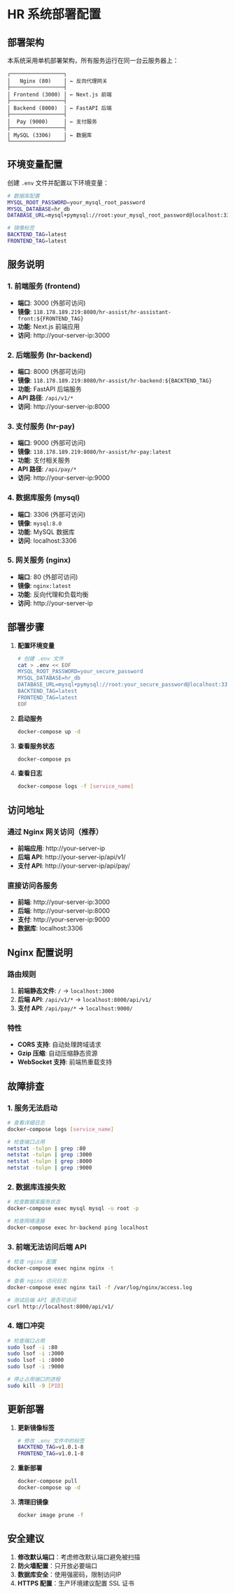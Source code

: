# HR 系统部署配置

## 部署架构

本系统采用单机部署架构，所有服务运行在同一台云服务器上：

```
┌─────────────────┐
│   Nginx (80)    │ ← 反向代理网关
├─────────────────┤
│ Frontend (3000) │ ← Next.js 前端
├─────────────────┤
│ Backend (8000)  │ ← FastAPI 后端
├─────────────────┤
│  Pay (9000)     │ ← 支付服务
├─────────────────┤
│ MySQL (3306)    │ ← 数据库
└─────────────────┘
```

## 环境变量配置

创建 `.env` 文件并配置以下环境变量：

```bash
# 数据库配置
MYSQL_ROOT_PASSWORD=your_mysql_root_password
MYSQL_DATABASE=hr_db
DATABASE_URL=mysql+pymysql://root:your_mysql_root_password@localhost:3306/hr_db

# 镜像标签
BACKTEND_TAG=latest
FRONTEND_TAG=latest
```

## 服务说明

### 1. 前端服务 (frontend)
- **端口**: 3000 (外部可访问)
- **镜像**: `118.178.189.219:8080/hr-assist/hr-assistant-front:${FRONTEND_TAG}`
- **功能**: Next.js 前端应用
- **访问**: http://your-server-ip:3000

### 2. 后端服务 (hr-backend)
- **端口**: 8000 (外部可访问)
- **镜像**: `118.178.189.219:8080/hr-assist/hr-backend:${BACKTEND_TAG}`
- **功能**: FastAPI 后端服务
- **API 路径**: `/api/v1/*`
- **访问**: http://your-server-ip:8000

### 3. 支付服务 (hr-pay)
- **端口**: 9000 (外部可访问)
- **镜像**: `118.178.189.219:8080/hr-assist/hr-pay:latest`
- **功能**: 支付相关服务
- **API 路径**: `/api/pay/*`
- **访问**: http://your-server-ip:9000

### 4. 数据库服务 (mysql)
- **端口**: 3306 (外部可访问)
- **镜像**: `mysql:8.0`
- **功能**: MySQL 数据库
- **访问**: localhost:3306

### 5. 网关服务 (nginx)
- **端口**: 80 (外部可访问)
- **镜像**: `nginx:latest`
- **功能**: 反向代理和负载均衡
- **访问**: http://your-server-ip

## 部署步骤

1. **配置环境变量**
   ```bash
   # 创建 .env 文件
   cat > .env << EOF
   MYSQL_ROOT_PASSWORD=your_secure_password
   MYSQL_DATABASE=hr_db
   DATABASE_URL=mysql+pymysql://root:your_secure_password@localhost:3306/hr_db
   BACKTEND_TAG=latest
   FRONTEND_TAG=latest
   EOF
   ```

2. **启动服务**
   ```bash
   docker-compose up -d
   ```

3. **查看服务状态**
   ```bash
   docker-compose ps
   ```

4. **查看日志**
   ```bash
   docker-compose logs -f [service_name]
   ```

## 访问地址

### 通过 Nginx 网关访问（推荐）
- **前端应用**: http://your-server-ip
- **后端 API**: http://your-server-ip/api/v1/
- **支付 API**: http://your-server-ip/api/pay/

### 直接访问各服务
- **前端**: http://your-server-ip:3000
- **后端**: http://your-server-ip:8000
- **支付**: http://your-server-ip:9000
- **数据库**: localhost:3306

## Nginx 配置说明

### 路由规则

1. **前端静态文件**: `/` → `localhost:3000`
2. **后端 API**: `/api/v1/*` → `localhost:8000/api/v1/`
3. **支付 API**: `/api/pay/*` → `localhost:9000/`

### 特性

- **CORS 支持**: 自动处理跨域请求
- **Gzip 压缩**: 自动压缩静态资源
- **WebSocket 支持**: 前端热重载支持

## 故障排查

### 1. 服务无法启动
```bash
# 查看详细日志
docker-compose logs [service_name]

# 检查端口占用
netstat -tulpn | grep :80
netstat -tulpn | grep :3000
netstat -tulpn | grep :8000
netstat -tulpn | grep :9000
```

### 2. 数据库连接失败
```bash
# 检查数据库服务状态
docker-compose exec mysql mysql -u root -p

# 检查网络连接
docker-compose exec hr-backend ping localhost
```

### 3. 前端无法访问后端 API
```bash
# 检查 nginx 配置
docker-compose exec nginx nginx -t

# 查看 nginx 访问日志
docker-compose exec nginx tail -f /var/log/nginx/access.log

# 测试后端 API 是否可访问
curl http://localhost:8000/api/v1/
```

### 4. 端口冲突
```bash
# 检查端口占用
sudo lsof -i :80
sudo lsof -i :3000
sudo lsof -i :8000
sudo lsof -i :9000

# 停止占用端口的进程
sudo kill -9 [PID]
```

## 更新部署

1. **更新镜像标签**
   ```bash
   # 修改 .env 文件中的标签
   BACKTEND_TAG=v1.0.1-8
   FRONTEND_TAG=v1.0.1-8
   ```

2. **重新部署**
   ```bash
   docker-compose pull
   docker-compose up -d
   ```

3. **清理旧镜像**
   ```bash
   docker image prune -f
   ```

## 安全建议

1. **修改默认端口**：考虑修改默认端口避免被扫描
2. **防火墙配置**：只开放必要端口
3. **数据库安全**：使用强密码，限制访问IP
4. **HTTPS 配置**：生产环境建议配置 SSL 证书 